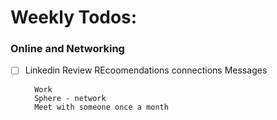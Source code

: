 # Weekly Todos:

### Online and Networking
- [ ] Linkedin Review
        REcoomendations
        connections
        Messages
        
        
        Work 
        Sphere - network
        Meet with someone once a month
